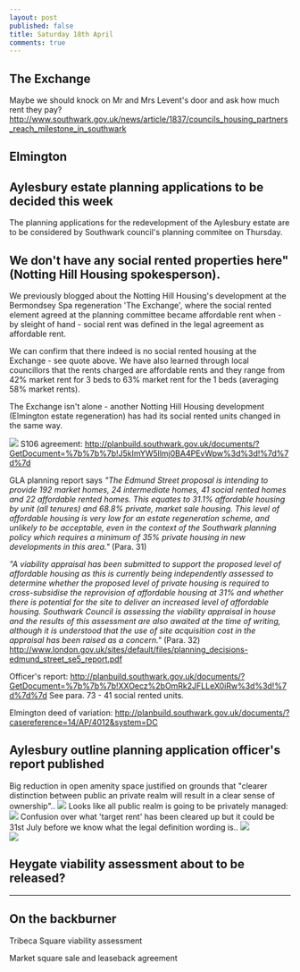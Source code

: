 ```yaml
---
layout: post
published: false
title: Saturday 18th April
comments: true
---
```


## The Exchange
Maybe we should knock on Mr and Mrs Levent's door and ask how much rent they pay?
http://www.southwark.gov.uk/news/article/1837/councils_housing_partners_reach_milestone_in_southwark



## Elmington

## Aylesbury estate planning applications to be decided this week

The planning applications for the redevelopment of the Aylesbury estate are to be considered by Southwark council's planning commitee on Thursday. 

## We don't have any social rented properties here" (Notting Hill Housing spokesperson).


We previously blogged about the Notting Hill Housing's development at the Bermondsey Spa regeneration 'The Exchange', where the social rented element agreed at the planning committee became affordable rent when - by sleight of hand - social rent was defined in the legal agreement as affordable rent.

We can confirm that there indeed is no social rented housing at the Exchange - see quote above. We have also learned through local councillors that the rents charged are affordable rents and they range from 42% market rent for 3 beds to 63% market rent for the 1 beds (averaging 58% market rents).

The Exchange isn't alone - another Notting Hill Housing development (Elmington estate regeneration) has had its social rented units changed in the same way.

![](http://35percent.org/images/elmingtons106.png)
S106 agreement:
http://planbuild.southwark.gov.uk/documents/?GetDocument=%7b%7b%7b!J5kImYW5llmj0BA4PEvWpw%3d%3d!%7d%7d%7d




GLA planning report says _"The Edmund Street proposal is intending to provide 192 market homes, 24 intermediate homes, 41 social rented homes and 22 affordable rented homes. This equates to 31.1% affordable housing by unit (all tenures) and 68.8% private, market sale housing. This level of affordable housing is very low for an estate regeneration scheme, and unlikely to be acceptable, even in the context of the Southwark planning policy which requires a minimum of 35% private housing in new developments in this area."_ (Para. 31)

_"A viability appraisal has been submitted to support the proposed level of affordable housing as this is currently being independently assessed to determine whether the proposed level of private housing is required to cross-subsidise the reprovision of affordable housing at 31% and whether there is potential for the site to deliver an increased level of affordable housing. Southwark Council is assessing the viability appraisal in house and the results of this assessment are also awaited at the time of writing, although it is understood that the use of site acquisition cost in the appraisal has been raised as a concern."_ (Para. 32)
http://www.london.gov.uk/sites/default/files/planning_decisions-edmund_street_se5_report.pdf

Officer's report: http://planbuild.southwark.gov.uk/documents/?GetDocument=%7b%7b%7b!XXOecz%2bOmRk2JFLLeX0iRw%3d%3d!%7d%7d%7d
See para. 73 - 41 social rented units.



Elmington deed of variation: http://planbuild.southwark.gov.uk/documents/?casereference=14/AP/4012&system=DC

## Aylesbury outline planning application officer's report published
Big reduction in open amenity space justified on grounds that "clearer distinction between public an private realm will result in a clear sense of ownership"..
![](https://pbs.twimg.com/media/CCou9dGWMAEQshn.png)
Looks like all public realm is going to be privately managed:
![](https://pbs.twimg.com/media/CCo3RrxW8AEWRN1.png)
Confusion over what 'target rent' has been cleared up but it could be 31st July before we know what the legal definition wording is..
![](https://pbs.twimg.com/media/CCoxHXoWYAAyHtv.png)                                                                                                     
![](https://pbs.twimg.com/media/CCoz1JKW4AAmeJb.png) 


## Heygate viability assessment about to be released?

___________________________________________________________
## On the backburner

Tribeca Square viability assessment

Market square sale and leaseback agreement